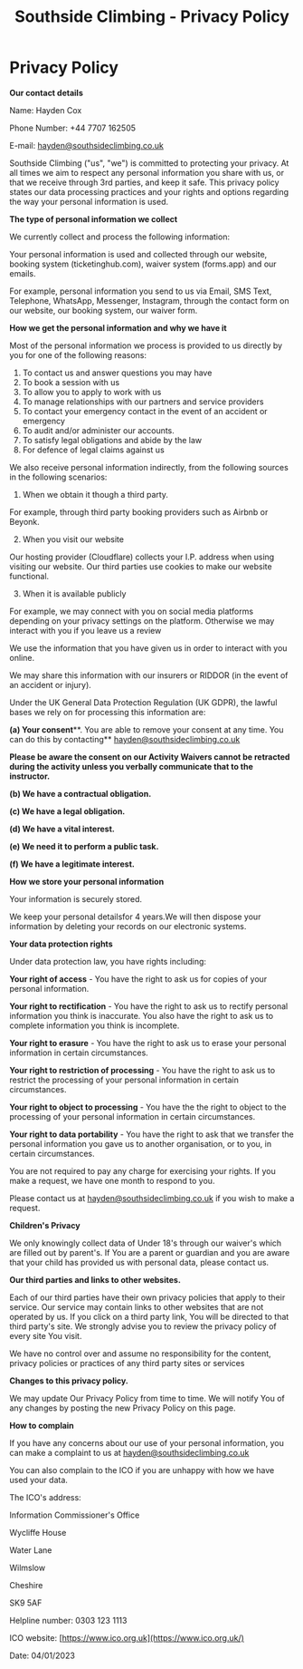 ﻿---
layout: '../../layouts/frame.astro'
title: 'Southside Climbing - Privacy Policy'
description: 'Here is our privacy policy, please read through this carefully.'
---

# Privacy Policy

**Our contact details**

Name: Hayden Cox

Phone Number: +44 7707 162505

E-mail: [hayden@southsideclimbing.co.uk](mailto:hayden@southsideclimbing.co.uk)

Southside Climbing ("us", "we") is committed to protecting your privacy. At all times we aim to respect any personal information you share with us, or that we receive through 3rd parties, and keep it safe. This privacy policy states our data processing practices and your rights and options regarding the way your personal information is used.

**The type of personal information we collect**

We currently collect and process the following information:

Your personal information is used and collected through our website, booking system (ticketinghub.com), waiver system (forms.app) and our emails.

For example, personal information you send to us via Email, SMS Text, Telephone, WhatsApp, Messenger, Instagram, through the contact form on our website, our booking system, our waiver form.

**How we get the personal information and why we have it**

Most of the personal information we process is provided to us directly by you for one of the following reasons:

1. To contact us and answer questions you may have
2. To book a session with us
3. To allow you to apply to work with us
4. To manage relationships with our partners and service providers
5. To contact your emergency contact in the event of an accident or emergency
6. To audit and/or administer our accounts.
7. To satisfy legal obligations and abide by the law
8. For defence of legal claims against us

We also receive personal information indirectly, from the following sources in the following scenarios:

1. When we obtain it though a third party.

For example, through third party booking providers such as Airbnb or Beyonk.

2. When you visit our website

Our hosting provider (Cloudflare) collects your I.P. address when using visiting our website. Our third parties use cookies to make our website functional.

3. When it is available publicly

For example, we may connect with you on social media platforms depending on your privacy settings on the platform. Otherwise we may interact with you if you leave us a review

We use the information that you have given us in order to interact with you online.

We may share this information with our insurers or RIDDOR (in the event of an accident or injury).

Under the UK General Data Protection Regulation (UK GDPR), the lawful bases we rely on for processing this information are:

**(a) Your consent****. You are able to remove your consent at any time. You can do this by contacting** [hayden@southsideclimbing.co.uk](mailto:hayden@southsideclimbing.co.uk)

**Please be aware the consent on our Activity Waivers cannot be retracted during the activity unless you verbally communicate that to the instructor.**

**(b) We have a contractual obligation.**

**(c) We have a legal obligation.**

**(d) We have a vital interest.**

**(e) We need it to perform a public task.**

**(f) We have a legitimate interest.**

**How we store your personal information**

Your information is securely stored.

We keep your personal detailsfor 4 years.We will then dispose your information by deleting your records on our electronic systems.

**Your data protection rights**

Under data protection law, you have rights including:

**Your right of access** - You have the right to ask us for copies of your personal information.

**Your right to rectification** - You have the right to ask us to rectify personal information you think is inaccurate. You also have the right to ask us to complete information you think is incomplete.

**Your right to erasure** - You have the right to ask us to erase your personal information in certain circumstances.

**Your right to restriction of processing** - You have the right to ask us to restrict the processing of your personal information in certain circumstances.

**Your right to object to processing** - You have the the right to object to the processing of your personal information in certain circumstances.

**Your right to data portability** - You have the right to ask that we transfer the personal information you gave us to another organisation, or to you, in certain circumstances.

You are not required to pay any charge for exercising your rights. If you make a request, we have one month to respond to you.

Please contact us at [hayden@southsideclimbing.co.uk](mailto:hayden@southsideclimbing.co.uk) if you wish to make a request.

**Children's Privacy**

We only knowingly collect data of Under 18's through our waiver's which are filled out by parent's. If You are a parent or guardian and you are aware that your child has provided us with personal data, please contact us.

**Our third parties and links to other websites.**

Each of our third parties have their own privacy policies that apply to their service. Our service may contain links to other websites that are not operated by us. If you click on a third party link, You will be directed to that third party's site. We strongly advise you to review the privacy policy of every site You visit.

We have no control over and assume no responsibility for the content, privacy policies or practices of any third party sites or services

**Changes to this privacy policy.**

We may update Our Privacy Policy from time to time. We will notify You of any changes by posting the new Privacy Policy on this page.

**How to complain**

If you have any concerns about our use of your personal information, you can make a complaint to us at hayden@southsideclimbing.co.uk

You can also complain to the ICO if you are unhappy with how we have used your data.

The ICO's address:

Information Commissioner's Office

Wycliffe House

Water Lane

Wilmslow

Cheshire

SK9 5AF

Helpline number: 0303 123 1113

ICO website: [https://www.ico.org.uk](https://www.ico.org.uk/)

Date: 04/01/2023